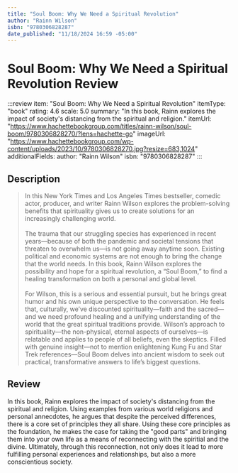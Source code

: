 ```yaml
---
title: "Soul Boom: Why We Need a Spiritual Revolution"
author: "Rainn Wilson"
isbn: "9780306828287"
date_published: "11/18/2024 16:59 -05:00"
---
```


# Soul Boom: Why We Need a Spiritual Revolution Review

:::review
item: "Soul Boom: Why We Need a Spiritual Revolution"
itemType: "book"
rating: 4.6
scale: 5.0
summary: "In this book, Rainn explores the impact of society's distancing from the spiritual and religion."
itemUrl: "https://www.hachettebookgroup.com/titles/rainn-wilson/soul-boom/9780306828270/?lens=hachette-go"
imageUrl: "https://www.hachettebookgroup.com/wp-content/uploads/2023/10/9780306828270.jpg?resize=683,1024"
additionalFields:
  author: "Rainn Wilson"
  isbn: "9780306828287"
:::

## Description

> In this New York Times and Los Angeles Times bestseller, comedic actor, producer, and writer Rainn Wilson explores the problem-solving benefits that spirituality gives us to create solutions for an increasingly challenging world.  
> <br>
> The trauma that our struggling species has experienced in recent years—because of both the pandemic and societal tensions that threaten to overwhelm us—is not going away anytime soon. Existing political and economic systems are not enough to bring the change that the world needs. In this book, Rainn Wilson explores the possibility and hope for a spiritual revolution, a “Soul Boom,” to find a healing transformation on both a personal and global level.  
> <br>
> For Wilson, this is a serious and essential pursuit, but he brings great humor and his own unique perspective to the conversation. He feels that, culturally, we’ve discounted spirituality—faith and the sacred—and we need profound healing and a unifying understanding of the world that the great spiritual traditions provide. Wilson’s approach to spirituality—the non-physical, eternal aspects of ourselves—is relatable and applies to people of all beliefs, even the skeptics. Filled with genuine insight—not to mention enlightening Kung Fu and Star Trek references—Soul Boom delves into ancient wisdom to seek out practical, transformative answers to life’s biggest questions.

## Review

In this book, Rainn explores the impact of society's distancing from the spiritual and religion. Using examples from various world religions and personal annecdotes, he argues that despite the perceived differences, there is a core set of principles they all share. Using these core principles as the foundation, he makes the case for taking the "good parts" and bringing them into your own life as a means of reconnecting with the spiritial and the divine. Ultimately, through this reconnection, not only does it lead to more fulfilling personal experiences and relationships, but also a more conscientious society.
